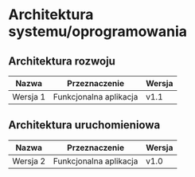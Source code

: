 
# Architektura systemu/oprogramowania

## Architektura rozwoju
| Nazwa            | Przeznaczenie          | Wersja |
|------------------|------------------------|--------|
| Wersja 1         | Funkcjonalna aplikacja | v1.1   |

## Architektura uruchomieniowa
| Nazwa            | Przeznaczenie          | Wersja |
|------------------|------------------------|--------|
| Wersja 2         | Funkcjonalna aplikacja | v1.0   |